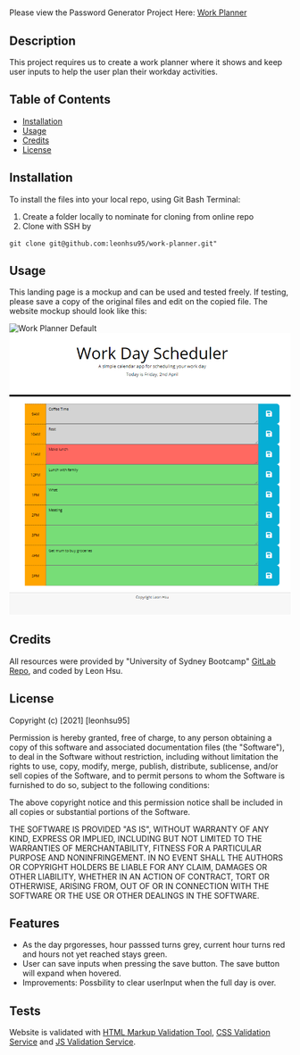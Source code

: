 # <Work Planner>

Please view the Password Generator Project Here: [Work Planner](https://leonhsu95.github.io/work-planner/)

## Description

This project requires us to create a work planner where it shows and keep user inputs to help the user plan their workday activities.

## Table of Contents

- [Installation](#installation)
- [Usage](#usage)
- [Credits](#credits)
- [License](#license)

## Installation

To install the files into your local repo, using Git Bash Terminal:

1) Create a folder locally to nominate for cloning from online repo
2) Clone with SSH by

```GitBash Commands
git clone git@github.com:leonhsu95/work-planner.git"
 ```

## Usage

This landing page is a mockup and can be used and tested freely. If testing, please save a copy of the original files and edit on the copied file.
The website mockup should look like this:

 ![Work Planner Default](assets/screenshots/screenshot.png)
 ![Work Planner Saving User Input](assets/screenshots/screenshot2.png)

## Credits

All resources were provided by "University of Sydney Bootcamp" [GitLab Repo](https://sydney.bootcampcontent.com/university-of-sydney/usyd-syd-fsf-pt-02-2021-u-c), and coded by Leon Hsu.

## License

Copyright (c) [2021] [leonhsu95]

Permission is hereby granted, free of charge, to any person obtaining a copy
of this software and associated documentation files (the "Software"), to deal
in the Software without restriction, including without limitation the rights
to use, copy, modify, merge, publish, distribute, sublicense, and/or sell
copies of the Software, and to permit persons to whom the Software is
furnished to do so, subject to the following conditions:

The above copyright notice and this permission notice shall be included in all
copies or substantial portions of the Software.

THE SOFTWARE IS PROVIDED "AS IS", WITHOUT WARRANTY OF ANY KIND, EXPRESS OR
IMPLIED, INCLUDING BUT NOT LIMITED TO THE WARRANTIES OF MERCHANTABILITY,
FITNESS FOR A PARTICULAR PURPOSE AND NONINFRINGEMENT. IN NO EVENT SHALL THE
AUTHORS OR COPYRIGHT HOLDERS BE LIABLE FOR ANY CLAIM, DAMAGES OR OTHER
LIABILITY, WHETHER IN AN ACTION OF CONTRACT, TORT OR OTHERWISE, ARISING FROM,
OUT OF OR IN CONNECTION WITH THE SOFTWARE OR THE USE OR OTHER DEALINGS IN THE
SOFTWARE.

## Features

- As the day prgoresses, hour passsed turns grey, current hour turns red and hours not yet reached stays green.
- User can save inputs when pressing the save button. The save button will expand when hovered.
- Improvements: Possbility to clear userInput when the full day is over.
## Tests

Website is validated with [HTML Markup Validation Tool](https://validator.w3.org/), [CSS Validation Service](https://jigsaw.w3.org/css-validator/) and [JS Validation Service](https://jshint.com/).
